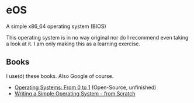 # eOS
A simple x86_64 operating system (BIOS)

This operating system is in no way original nor do I recommend even taking a look at it. I am only making this as a learning exercise.
## Books
I use(d) these books. Also Google of course.
 - [Operating Systems: From 0 to 1](https://tuhdo.github.io/os01/) (Open-Source, unfinished)
 - [Writing a Simple Operating System - from Scratch](https://www.cs.bham.ac.uk/~exr/lectures/opsys/10_11/lectures/os-dev.pdf)

